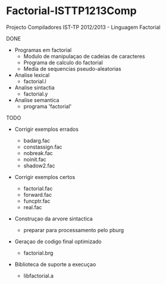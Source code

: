 Factorial-ISTTP1213Comp
=======================

Projecto Compiladores IST-TP 2012/2013 - Linguagem Factorial

DONE
+ Programas em factorial
	- Modulo de manipulaçao de cadeias de caracteres
	- Programa de calculo do factorial
	- Media de sequencias pseudo-aleatorias
+ Analise lexical
	- factorial.l
+ Analise sintactia
	- factorial.y
+ Analise semantica
	- programa 'factorial'

TODO
+ Corrigir exemplos errados
	- badarg.fac
	- constassign.fac
	- nobreak.fac
	- noinit.fac
	- shadow2.fac
+ Corrigir exemplos certos
	- factorial.fac
	- forward.fac
	- funcptr.fac
	- real.fac

+ Construçao da arvore sintactica 
	- preparar para processamento pelo pburg
+ Geraçao de codigo final optimizado
	- factorial.brg
+ Biblioteca de suporte a execuçao
	- libfactorial.a
